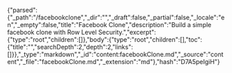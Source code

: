 {"parsed":{"_path":"/facebookclone","_dir":"","_draft":false,"_partial":false,"_locale":"en","_empty":false,"title":"Facebook Clone","description":"Build a simple facebook clone with Row Level Security.","excerpt":{"type":"root","children":[]},"body":{"type":"root","children":[],"toc":{"title":"","searchDepth":2,"depth":2,"links":[]}},"_type":"markdown","_id":"content:facebookClone.md","_source":"content","_file":"facebookClone.md","_extension":"md"},"hash":"D7A5peIgiH"}